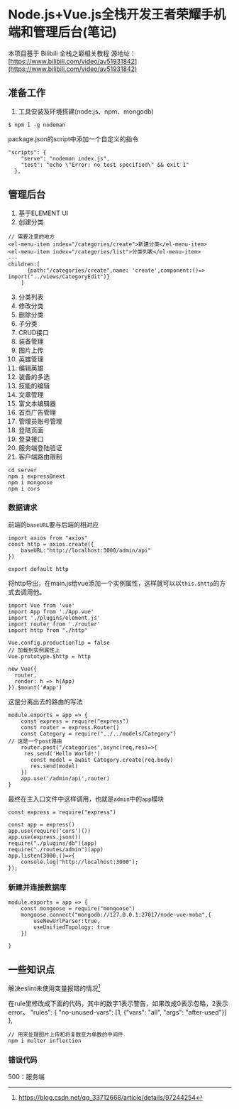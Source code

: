 # Node.js+Vue.js全栈开发王者荣耀手机端和管理后台(笔记)
本项目基于 Bilibili 全栈之巅相关教程
源地址：[https://www.bilibili.com/video/av51931842](https://www.bilibili.com/video/av51931842)

## 准备工作
1. 工具安装及环境搭建(node.js、npm、mongodb)
```
$ npm i -g nodeman

```
package.json的script中添加一个自定义的指令
```
"scripts": {
    "serve": "nodemon index.js",
    "test": "echo \"Error: no test specified\" && exit 1"
  },
```
## 管理后台
1. 基于ELEMENT UI
2. 创建分类
```
// 需要注意的地方
<el-menu-item index="/categories/create">新建分类</el-menu-item>
<el-menu-item index="/categories/list">分类列表</el-menu-item>
---
children:[
      {path:"/categories/create",name: 'create',component:()=> import("../views/CategoryEdit")}
    ]
```
3. 分类列表
4. 修改分类
5. 删除分类
6. 子分类
7. CRUD接口
8. 装备管理
9. 图片上传
10. 英雄管理
11. 编辑英雄
12. 装备的多选
13. 技能的编辑
14. 文章管理
15. 富文本编辑器
16. 首页广告管理
17. 管理员账号管理
18. 登陆页面
19. 登录接口
20. 服务端登陆验证
21. 客户端路由限制
```
cd server
npm i express@next
npm i mongoose
npm i cors
```
### 数据请求
前端的`baseURL`要与后端的相对应
```
import axios from "axios"
const http = axios.create({
    baseURL:"http://localhost:3000/admin/api"
})

export default http
```
将http导出，在main.js给vue添加一个实例属性，这样就可以以`this.$http`的方式去调用他。
```
import Vue from 'vue'
import App from './App.vue'
import './plugins/element.js'
import router from './router'
import http from "./http"

Vue.config.productionTip = false
// 加载到实例属性上
Vue.prototype.$http = http

new Vue({
  router,
  render: h => h(App)
}).$mount('#app')

```
这是分离出去的路由的写法
```
module.exports = app => {
    const express = require("express")
    const router = express.Router()
    const Category = require("../../models/Category")
// 这是一个post路由 
    router.post("/categories",async(req,res)=>{
     res.send('Hello World!')
       const model = await Category.create(req.body)
       res.send(model)
    }) 
    app.use('/admin/api',router)
}
```
最终在主入口文件中这样调用，也就是`admin`中的`app`模块
```{7}
const express = require("express")

const app = express()
app.use(require('cors')())
app.use(express.json())
require("./plugins/db")(app)
require("./routes/admin")(app)
app.listen(3000,()=>{
    console.log("http://localhost:3000");
});
```
### 新建并连接数据库
```
module.exports = app => {
    const mongoose = require("mongoose")
    mongoose.connect("mongodb://127.0.0.1:27017/node-vue-moba",{
        useNewUrlParser:true,
        useUnifiedTopology: true
    })

}
```

## 一些知识点
解决eslint未使用变量报错的情况[^1]

在rule里修改成下面的代码，其中的数字1表示警告，如果改成0表示忽略，2表示error。
"rules": {
      "no-unused-vars": [1, {"vars": "all", "args": "after-used"}]
    },
```
// 用来处理图片上传和将复数变为单数的中间件
npm i multer inflection
```
### 错误代码
500：服务端


[^1]:https://blog.csdn.net/qq_33712668/article/details/97244254